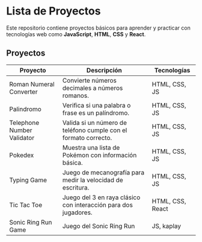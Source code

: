 # Lista de Proyectos



Este repositorio contiene proyectos básicos para aprender y practicar con tecnologías web como **JavaScript**, **HTML**, **CSS** y **React**.

## Proyectos

| Proyecto                    | Descripción                                                   | Tecnologías           |
|-----------------------------|---------------------------------------------------------------|-----------------------|
| Roman Numeral Converter      | Convierte números decimales a números romanos.               | HTML, CSS, JS  |
| Palindromo                   | Verifica si una palabra o frase es un palíndromo.             | HTML, CSS, JS       |
| Telephone Number Validator   | Valida si un número de teléfono cumple con el formato correcto. | HTML, CSS, JS  |
| Pokedex                      | Muestra una lista de Pokémon con información básica.          | HTML, CSS, JS             |
| Typing Game                  | Juego de mecanografía para medir la velocidad de escritura.   | HTML, CSS, JS       |
| Tic Tac Toe                  | Juego del 3 en raya clásico con interacción para dos jugadores. | HTML, CSS, React       |
| Sonic Ring Run Game| Juego del Sonic Ring Run  | JS, kaplay |



